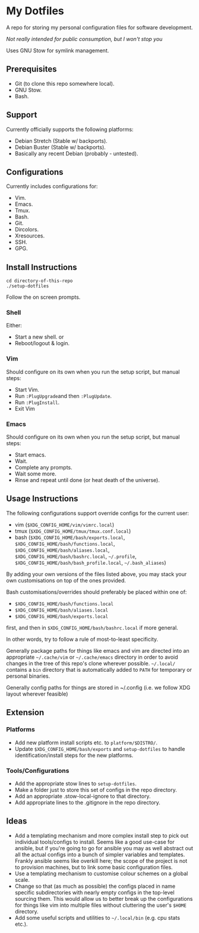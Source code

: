 # My Dotfiles
A repo for storing my personal configuration files for software development.

*Not really intended for public consumption, but I won't stop you*

Uses GNU Stow for symlink management.

## Prerequisites
 * Git (to clone this repo somewhere local).
 * GNU Stow.
 * Bash.

## Support
Currently officially supports the following platforms:
 * Debian Stretch (Stable w/ backports).
 * Debian Buster (Stable w/ backports).
 * Basically any recent Debian (probably - untested).

## Configurations
Currently includes configurations for:
 * Vim.
 * Emacs.
 * Tmux.
 * Bash.
 * Git.
 * Dircolors.
 * Xresources.
 * SSH.
 * GPG.

## Install Instructions
```shell
cd directory-of-this-repo
./setup-dotfiles
```
Follow the on screen prompts.

### Shell
Either:
 * Start a new shell.
or
 * Reboot/logout & login.

### Vim
Should configure on its own when you run the setup script, but manual steps:

 * Start Vim.
 * Run `:PlugUpgrade`and then `:PlugUpdate`.
 * Run `:PlugInstall`.
 * Exit Vim

### Emacs
Should configure on its own when you run the setup script, but manual steps:

 * Start emacs.
 * Wait.
 * Complete any prompts.
 * Wait some more.
 * Rinse and repeat until done (or heat death of the universe).

## Usage Instructions
The following configurations support override configs for the current user:
 * vim (`$XDG_CONFIG_HOME/vim/vimrc.local`)
 * tmux (`$XDG_CONFIG_HOME/tmux/tmux.conf.local`)
 * bash (`$XDG_CONFIG_HOME/bash/exports.local`, `$XDG_CONFIG_HOME/bash/functions.local`,
   `$XDG_CONFIG_HOME/bash/aliases.local`, `$XDG_CONFIG_HOME/bash/bashrc.local`, `~/.profile`,
   `$XDG_CONFIG_HOME/bash/bash_profile.local`, `~/.bash_aliases`)

By adding your own versions of the files listed above, you may stack
your own customisations on top of the ones provided.

Bash customisations/overrides should preferably be placed within one of:

 * `$XDG_CONFIG_HOME/bash/functions.local`
 * `$XDG_CONFIG_HOME/bash/aliases.local`
 * `$XDG_CONFIG_HOME/bash/exports.local`

first, and then in `$XDG_CONFIG_HOME/bash/bashrc.local` if more general.

In other words, try to follow a rule of most-to-least specificity.

Generally package paths for things like emacs and vim are directed into an
appropriate `~/.cache/vim` or `~/.cache/emacs` directory in order to avoid
changes in the tree of this repo's clone wherever possible. `~/.local/`
contains a `bin` directory that is automatically added to `PATH` for temporary
or personal binaries.

Generally config paths for things are stored in ~/.config (i.e. we follow XDG
layout wherever feasible)

## Extension
### Platforms
 * Add new platform install scripts etc. to `platform/$DISTRO/`.
 * Update `$XDG_CONFIG_HOME/bash/exports` and `setup-dotfiles` to handle identification/install
   steps for the new platforms.

### Tools/Configurations
 * Add the appropriate stow lines to `setup-dotfiles`.
 * Make a folder just to store this set of configs in the repo directory.
 * Add an appropriate .stow-local-ignore to that directory.
 * Add appropriate lines to the .gitignore in the repo directory.

## Ideas
 * Add a templating mechanism and more complex install step to pick out
   individual tools/configs to install. Seems like a good use-case for ansible,
   but if you're going to go for ansible you may as well abstract out all the
   actual configs into a bunch of simpler variables and templates. Frankly ansible
   seems like overkill here; the scope of the project is not to provision machines,
   but to link some basic configuration files.
 * Use a templating mechanism to customise colour schemes on a global scale.
 * Change so that (as much as possible) the configs placed in name specific
   subdirectories with nearly empty configs in the top-level sourcing them.
   This would allow us to better break up the configurations for things like vim
   into multiple files without cluttering the user's `$HOME` directory.
 * Add some useful scripts and utilities to `~/.local/bin` (e.g. cpu stats etc.).
